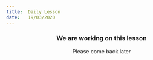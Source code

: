 ```yaml
---
title:  Daily Lesson
date:   19/03/2020
---
```


### <center>We are working on this lesson</center>
<center>Please come back later</center>